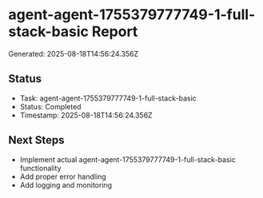 # agent-agent-1755379777749-1-full-stack-basic Report

Generated: 2025-08-18T14:56:24.356Z

## Status
- Task: agent-agent-1755379777749-1-full-stack-basic
- Status: Completed
- Timestamp: 2025-08-18T14:56:24.356Z

## Next Steps
- Implement actual agent-agent-1755379777749-1-full-stack-basic functionality
- Add proper error handling
- Add logging and monitoring
